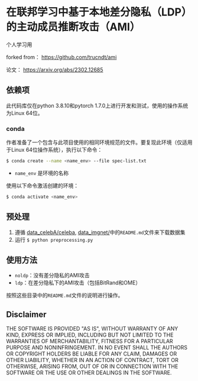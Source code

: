 # 在联邦学习中基于本地差分隐私（LDP）的主动成员推断攻击（AMI）

个人学习用

forked from：
https://github.com/trucndt/ami

论文：
https://arxiv.org/abs/2302.12685

## 依赖项
此代码库仅在python 3.8.10和pytorch 1.7.0上进行开发和测试，使用的操作系统为Linux 64位。

### conda
作者准备了一个包含与此项目使用的相同环境规范的文件。要复现此环境（仅适用于Linux 64位操作系统），执行以下命令：

```bash
$ conda create --name <name_env> --file spec-list.txt
```

- `name_env` 是环境的名称

使用以下命令激活创建的环境：

```bash
$ conda activate <name_env>
```

## 预处理

1. 遵循 [data_celebA/celeba](data_celebA/celeba), [data_imgnet/](data_imgnet/)中的`README.md`文件来下载数据集
2. 运行 `$ python preprocessing.py`

## 使用方法

- `noldp`：没有差分隐私的AMI攻击
- `ldp`：在差分隐私下的AMI攻击（包括BitRand和OME）

按照这些目录中的`README.md`文件的说明进行操作。

## Disclaimer

THE SOFTWARE IS PROVIDED "AS IS", WITHOUT WARRANTY OF ANY KIND, EXPRESS OR IMPLIED, INCLUDING BUT NOT LIMITED TO THE WARRANTIES OF MERCHANTABILITY, FITNESS FOR A PARTICULAR PURPOSE AND NONINFRINGEMENT. IN NO EVENT SHALL THE AUTHORS OR COPYRIGHT HOLDERS BE LIABLE FOR ANY CLAIM, DAMAGES OR OTHER LIABILITY, WHETHER IN AN ACTION OF CONTRACT, TORT OR OTHERWISE, ARISING FROM, OUT OF OR IN CONNECTION WITH THE SOFTWARE OR THE USE OR OTHER DEALINGS IN THE SOFTWARE.